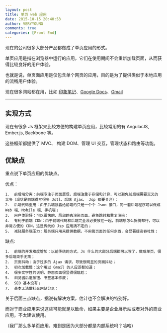 ```yaml
---
layout: post
title: 单页 web 应用
date: 2015-10-15 20:40:53
author: VERYYOUNG
comments: true
categories: [Front End]
---
```


现在的公司很多大部分产品都做成了单页应用的形式。

单页应用是指在浏览器中运行的应用，它们在使用期间不会重新加载页面，从而获得比较良好的用户体验。

也就是说，单页面应用是仅包含单个网页的应用，目的是为了提供类似于本地应用的流畅用户体验。

现在很多网站都在用，比如 [印象笔记](https://www.yinxiang.com/)、[Google Docs](https://docs.google.com)、[Gmail](https://mail.google.com)

<!-- more -->

----------

## 实现方式

现在有很多 Js 框架来比较方便的构建单页应用，比较常用的有 AngularJS, Ember.js, Backbone 等。

这些框架都提供了 MVC、 构建 DOM、管理 UI 交互，管理状态和路由等功能。


## 优缺点


重点说下单页应用的优缺点。

优点：
	
	1.	前后端分离：前端专注于页面展现，后端注重于存储和计算，可以避免前后端需要交叉的太多（现状是前端得写很多 Jstl、后端 Ajax、 Jsp 都要关注）；
	2.	后端代码重用：由于后端暴露给前端的只是一个个 Json 接口，同一套后端程序可以做成 Web 端、Mobile 端、手机端；
	3.	用户体验好：可以很快的、局部的去渲染页面，避免跳转和重复渲染；
	4.	有利于前端 CDN：由于前端代码和后端完全没必要放在一起，前端想怎么折腾都行，可以非常方便的 CDN，这是传统的 Jsp 应用搞不定的；
	5.	减轻服务端压力：服务端只用来提供数据，不用管页面的任何东西，会显著提高吞吐性；
	
	
缺点:

	1.	前端的开发难度增加：以前传统的方式，Js 什么的大部分后端都可以写了，做成单页，很多后端束手无策；
	2.	页面抖动：由于过多的 Ajax 请求，导致很明显的页面抖动；
	3.	初次加载慢：这个用过 Gmail 的人应该都知道；
	4.	很多文字性的说明、静态页面很显得很尴尬；
	5.	浏览器后退按钮、书签基本作废；
	6.	SEO 基本没有；
	7.	基本无法做社交网站分享；
	


关于后面三点缺点，据说有解决方案，估计也不会解决的特别好。

而对于商业应用来说这些可能就足以致命，如果主要是企业展示站或者对外的商业应用，不太建议使用。

（我厂那么多单页应用，难到是因为大部分都是内部系统吗？哈哈）	